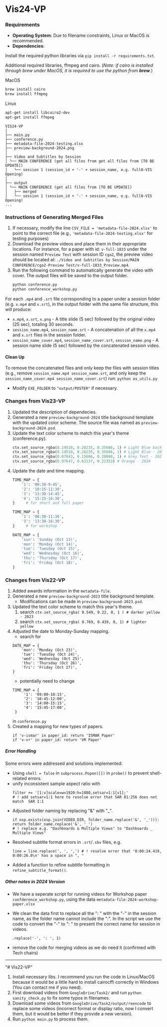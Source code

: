 # Vis24-VP

### Requirements
- **Operating System**: Due to filename constraints, Linux or MacOS is recommended.
- **Dependencies**: 

Install the required python libraries via `pip install -r requirements.txt`.

Additional required libraries, ffmpeg and cairo. (*Note: if cairo is installed through brew under MacOS, it is required to use the python from **brew**.*)

MacOS
```bash
brew install cairo
brew install ffmpeg
```

Linux
```bash
apt-get install libcairo2-dev
apt-get install ffmpeg
```

```
VIS24-VP
│
├── main.py
├── conference.py
├── metadata-file-2024-testing.xlsx
├── preview-background-2024.png
│
├── Video and Subtitles by Session
│ └── MAIN CONFERENCE (get all files from get all files from [TO BE UPDATE])
│   └── session 1 (session_id + '-' + session_name, e.g. full0-VIS Opening)
│
├── output
│ └── MAIN CONFERENCE (get all files from [TO BE UPDATE])
│   ├── merged
│   └── session 1 (session_id + '-' + session_name, e.g. full0-VIS Opening)
...
```
### Instructions of Generating Merged Files
1. If necessary, modify the line `CSV_FILE = 'metadata-file-2024.xlsx'` to point to the correct file (e.g., `'metadata-file-2024-testing.xlsx'` for testing purposes)
2. Download the preview videos and place them in their appropriate locations. For instance, for a paper with id: `v-full-1833` under the session named `Preview Test` with session ID `cga2`, the preview video should be located at: `./Video and Subtitles by Session/MAIN CONFERENCE/cga2-Preview Test/v-full-1833_Preview.mp4`.
3. Run the following command to automatically generate the video with cover. The output files will be saved to the output folder.
    ```bash
    python conference.py
    python conference_workshop.py
    ```

For each `.mp4` and `.srt` file corresponding to a paper under a session folder (e.g. `x.mp4` and `x.srt`), in the output folder with the same file structure, this will produce:
- `x.mp4`, `x.srt`, `x.png` - A title slide (5 sec) followed by the original video (25 sec), totaling 30 seconds.
- `session_name.mp4`, `session_name.srt` - A concatenation of all the `x.mp4` and `x.srt` files in the session folder.
- `session_name_cover.mp4`, `session_name_cover.srt`, `session_name.png` - A session name slide (5 sec) followed by the concatenated session video.

#### Clean Up
To remove the concatenated files and only keep the files with session titles (e.g., remove `session_name.mp4 session_name.srt`, and only keep the `session_name_cover.mp4 session_name_cover.srt`) run:
    ```
    python os_utils.py
    ```
  - Modify `EXE_FOLDER` to `"output/POSTER"` if necessary.

### Changes from Vis23-VP
1. Updated the description of dependecies.
2. Generated a new `preview-background-2024` title background template with the updated color scheme. The source file was named as `preview-background-2024.psd`.
3. Update the text color scheme to match this year's theme (conference.py).
    ```python
    ctx.set_source_rgba(0.14510, 0.28235, 0.35686, 1) # Light Blue background - 2024
    ctx.set_source_rgba(0.14510, 0.28235, 0.35686, 1) # Light Blue - 2024
    ctx.set_source_rgba(0.07843, 0.15686, 0.20000, 1) # Grey Text - 2024
    ctx.set_source_rgba(0.97647, 0.63137, 0.22353) # Orange - 2024
    ```
4. Update the date and time mapping.
    ```python
    TIME_MAP = {
        '1': '08:30-9:45',
        '2': '10:15-11:30',
        '3': '13:30-14:45',
        '4': '15:15-16:30',
    }     # for short and full paper

    TIME_MAP = {
        '1': '08:30-11:30',
        '3': '13:30-16:30',
    }     # for workshop

    DATE_MAP = {
        'sun': 'Sunday (Oct 13)',
        'mon': 'Monday (Oct 14)',
        'tue': 'Tuesday (Oct 15)',
        'wed': 'Wednesday (Oct 16)',
        'thu': 'Thursday (Oct 17)',
        'fri': 'Friday (Oct 18)',
    }
    ```




### Changes from Vis22-VP
1. Added awards information in the `metadata-file`.
2. Generated a new `preview-background-2023` title background template.
    - Modifications can be made in `preview-background-2023.psd`.
3. Updated the text color scheme to match this year's theme.
    1. search `ctx.set_source_rgba( 0.549, 0.22, 0, 1 ) # darker yellow - 2023`
    2. search `ctx.set_source_rgba( 0.769, 0.439, 0, 1) # lighter yellow`
4. Adjusted the date to Monday-Sunday mapping.
   - search for 
    ```
    DATE_MAP = {
        'mon': 'Monday (Oct 23)',
        'tue': 'Tuesday (Oct 24)',
        'wed': 'Wednesday (Oct 25)',
        'thu': 'Thursday (Oct 26)',
        'fri': 'Friday (Oct 27)',
    }
    ```
   -  potentially need to change 
   ```
   TIME_MAP = {
        '1': '09:00-10:15',
        '2': '10:45-12:00',
        '3': '14:00-15:15',
        '4': '15:45-17:00',
    } 
    ```
    in `conference.py`
5. Created a mapping for new types of papers.
    ```
    if 'v-ismar' in paper_id: return 'ISMAR Paper'
    if 'v-vr' in paper_id: return 'VR Paper'
    ```

##### Error Handling
Some errors were addressed and solutions implemented:
- Using `shell = false` in `subprocess.Popen([])` in `probe()` to prevent shell-related errors.
- unify inconsistent sample aspect ratio with
    ```
    filter += '[1:v]scale=w=1920:h=1080,setsar=1:1[v1];'  
    # ! add setsar=1:1 here to resolve error that SAR 81:256 does not match  SAR 1:1
    ```
- Adjusted folder naming by replacing "&" with "_".
    ```
    if osp.exists(osp.join(VIDEO_DIR, folder_name.replace('&', '_'))): return folder_name.replace('&', '_') 
    # ! replace e.g. "Dashboards & Multiple Views" to "Dashboards _ Multiple Views"
    ```
- Resolved subtitle format errors in `.srt`/`.sbv` files, e.g.
   ```
   line = line.replace(', ', ',') # ! resolve error that '0:00:24.419, 0:00:26.0\n' has a space in ", "
   ```
- Added a function to refine subtitle formatting in           `refine_subtitle_format()`.


##### Other notes in 2024 Version
- We have a seperate script for running videos for Workshop paper `confderence_workshop.py`, using the data `metadata-file-2024-workshop-paper.xlsx`

- We clean the data first to replace all the  ": " with the "-" in the session name, as the folder name cannot include the ":".
In the script we use the code to convert the "-" to ": " to present the correct name for session in videos.
 ```
    .replace('-', ': ', 1)
 ```

- remove the code for merging videos as we do need it (confirmed with Tech chairs)

 


----------------------------------------------------------------
"# Vis22-VP" 

1. Install necessary libs. I recommend you run the code in Linux/MacOS because it would be a little hard to install cairocffi correctly in Windows (You can contact me if you need).
2. First download videos from `GoogleDrive/Task2/` and run `python sanity_check.py` to fix some typos in filenames.
3. Download some videos from `GoogleDrive/Task2/output/reencode` to replace some videos (incorrect format or display ratio, now I convert them, but it would be better if they provide a new version).
4. Run `python main.py` to process them.
